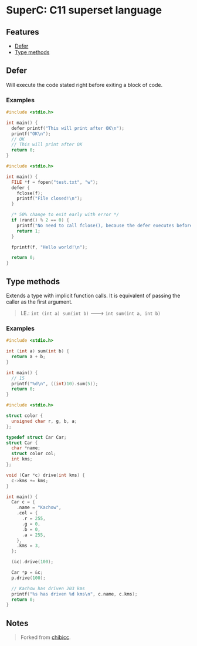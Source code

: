 # SuperC: C11 superset language

## Features
- [Defer](#defer)
- [Type methods](#type-methods)

## Defer
Will execute the code stated right before exiting a block of code.
### Examples
```c
#include <stdio.h>

int main() {
  defer printf("This will print after OK\n");
  printf("OK\n");
  // OK
  // This will print after OK
  return 0;
}
```
```c
#include <stdio.h>

int main() {
  FILE *f = fopen("test.txt", "w");
  defer {
    fclose(f);
    printf("File closed!\n");
  }

  /* 50% change to exit early with error */
  if (rand() % 2 == 0) {
    printf("No need to call fclose(), because the defer executes before the return.\n");
    return 1;
  }

  fprintf(f, "Hello world!\n");

  return 0;
}
```

## Type methods
Extends a type with implicit function calls.
It is equivalent of passing the caller as the first argument.
> I.E.: `int (int a) sum(int b)` ---> `int sum(int a, int b)`

### Examples
```c
#include <stdio.h>

int (int a) sum(int b) {
  return a + b;
}

int main() {
  // 15
  printf("%d\n", ((int)10).sum(5));
  return 0;
}
```
```c
#include <stdio.h>

struct color {
  unsigned char r, g, b, a;
};

typedef struct Car Car;
struct Car {
  char *name;
  struct color col;
  int kms;
};

void (Car *c) drive(int kms) {
  c->kms += kms;
}

int main() {
  Car c = {
    .name = "Kachow",
    .col = {
      .r = 255,
      .g = 0,
      .b = 0,
      .a = 255,
    },
    .kms = 3,
  };

  (&c).drive(100);

  Car *p = &c;
  p.drive(100);

  // Kachow has driven 203 kms
  printf("%s has driven %d kms\n", c.name, c.kms);
  return 0;
}
```

## Notes
> Forked from [chibicc](https://github.com/rui314/chibicc).
